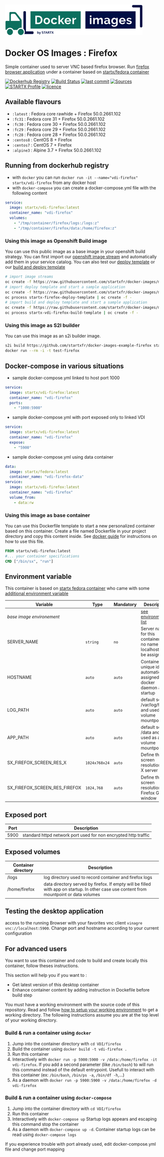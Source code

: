[![startxfr/docker-images](https://raw.githubusercontent.com/startxfr/docker-images/master/travis/logo-small.svg?sanitize=true)](https://github.com/startxfr/docker-images)

# Docker OS Images : Firefox

Simple container used to server VNC based firefox browser.
Run [firefox browser application](https://httpd.firefox.org/) under a container 
based on [startx/fedora container](https://hub.docker.com/r/startx/fedora)

[![Dockerhub Registry](https://img.shields.io/docker/build/startx/vdi-firefox.svg)](https://hub.docker.com/r/startx/vdi-firefox) [![Build Status](https://travis-ci.org/startxfr/docker-images.svg?branch=master)](https://travis-ci.org/startxfr/docker-images) [![last commit](https://img.shields.io/github/last-commit/startxfr/docker-images.svg)](https://github.com/startxfr/docker-images) [![Sources](https://img.shields.io/badge/startxfr-docker--images-blue.svg)](https://github.com/startxfr/docker-images/tree/master/VDI/firefox/) [![STARTX Profile](https://img.shields.io/badge/provider-startx-green.svg)](https://github.com/startxfr) [![licence](https://img.shields.io/github/license/startxfr/docker-images.svg)](https://github.com/startxfr/docker-images) 

## Available flavours

* `:latest` : Fedora core rawhide + Firefox 50.0.2661.102
* `:fc31` : Fedora core 31 + Firefox 50.0.2661.102
* `:fc30` : Fedora core 30 + Firefox 50.0.2661.102
* `:fc29` : Fedora core 29 + Firefox 50.0.2661.102
* `:fc28` : Fedora core 28 + Firefox 50.0.2661.102
* `:centos8` : CentOS 8 + Firefox 
* `:centos7` : CentOS 7 + Firefox 
* `:alpine3` : Alpine 3.7 + Firefox 50.0.2661.102

## Running from dockerhub registry

* with `docker` you can run `docker run -it --name="vdi-firefox" startx/vdi-firefox` from any docker host
* with `docker-compose` you can create a docker-compose.yml file with the following content
```YAML
service:
  image: startx/vdi-firefox:latest
  container_name: "vdi-firefox"
  volumes:
    - "/tmp/container/firefox/logs:/logs:z"
    - "/tmp/container/firefox/data:/home/firefox:z"
```

### Using this image as Openshift Build image

You can use this public image as a base image in your openshift build strategy. You can first import
our [openshift image stream](https://raw.githubusercontent.com/startxfr/docker-images/master/VDI/firefox/openshift-imageStreams.yml)
and automatically add them in your service catalog. You can also test our [deploy template](https://raw.githubusercontent.com/startxfr/docker-images/master/VDI/firefox/openshift-template-deploy.yml)
or our [build and deploy template](https://raw.githubusercontent.com/startxfr/docker-images/master/VDI/firefox/openshift-template-build.yml)

```bash
# import image streams
oc create -f https://raw.githubusercontent.com/startxfr/docker-images/master/VDI/firefox/openshift-imageStreams.yml
# import deploy template and start a sample application
oc create -f https://raw.githubusercontent.com/startxfr/docker-images/master/VDI/firefox/openshift-template-deploy.yml
oc process startx-firefox-deploy-template | oc create -f -
# import build and deploy template and start a sample application
oc create -f https://raw.githubusercontent.com/startxfr/docker-images/master/VDI/firefox/openshift-template-build.yml
oc process startx-vdi-firefox-build-template | oc create -f -
```

### Using this image as S2I builder

You can use this image as an s2i builder image. 
```bash
s2i build https://github.com/startxfr/docker-images-example-firefox startx/vdi-firefox test-firefox
docker run --rm -i -t test-firefox
```

## Docker-compose in various situations

* sample docker-compose.yml linked to host port 1000
```YAML
service:
  image: startx/vdi-firefox:latest
  container_name: "vdi-firefox"
  ports:
    - "1000:5900"
```
* sample docker-compose.yml with port exposed only to linked VDI
```YAML
service:
  image: startx/vdi-firefox:latest
  container_name: "vdi-firefox"
  expose:
    - "5900"
```
* sample docker-compose.yml using data container
```YAML
data:
  image: startx/fedora:latest
  container_name: "vdi-firefox-data"
service:
  image: startx/vdi-firefox:latest
  container_name: "vdi-firefox"
  volume_from:
    - data:rw
```

### Using this image as base container

You can use this Dockerfile template to start a new personalized container based on this container. Create a file named Dockerfile in your project directory and copy this content inside. See [docker guide](http://docs.docker.com/engine/reference/builder/) for instructions on how to use this file.
```Dockerfile
FROM startx/vdi-firefox:latest
#... your container specifications
CMD ["/bin/sx", "run"]
```

## Environment variable

This container is based on [startx fedora container](https://hub.docker.com/r/startx/fedora) who came with 
some [additional environment variable](https://github.com/startxfr/docker-images/tree/master/OS#environment-variable)

| Variable                       | Type         | Mandatory | Description                                                              |
|--------------------------------|--------------|-----------|--------------------------------------------------------------------------|
| <i>base image environement</i> |              |           | [see environment list](https://github.com/startxfr/docker-images/tree/master/OS#environment-variable)
| SERVER_NAME                    | `string`     | `no`      | Server name for this container. If no name localhost will be assigned
| HOSTNAME                       | `auto`       | `auto`    | Container unique id automatically assigned by docker daemon at startup
| LOG_PATH                       | `auto`       | `auto`    | default set to /var/log/firefox and used as a volume mountpoint
| APP_PATH                       | `auto`       | `auto`    | default set to /data and used as a volume mountpoint
| SX_FIREFOX_SCREEN_RES_X         | `1024x768x24`| `auto`    | Define the screen resolution for X server
| SX_FIREFOX_SCREEN_RES_FIREFOX    |`1024,768`    | `auto`    | Define the screen resolution for Firefox GUI window

## Exposed port

| Port  | Description                                                              |
|-------|--------------------------------------------------------------------------|
| 5900  | standard httpd network port used for non encrypted http traffic

## Exposed volumes

| Container directory  | Description                                                              |
|----------------------|--------------------------------------------------------------------------|
| /logs                | log directory used to record container and firefox logs
| /home/firefox         | data directory served by firefox. If empty will be filled with app on startup. In other case use content from mountpoint or data volumes

## Testing the desktop application

access to the running Browser with your favorites vnc client `vinagre vnc://localhost:5900`. Change port and hostname according to your current configuration

## For advanced users

You want to use this container and code to build and create locally this container, follow theses instructions.

This section will help you if you want to :
* Get latest version of this desktop container
* Enhance container content by adding instruction in Dockefile before build step

You must have a working environment with the source code of this repository. Read and follow [how to setup your working environment](https://github.com/startxfr/docker-images#setup-your-working-environment-mandatory) to get a working directory. The following instructions assume you are at the top level of your working directory.

### Build & run a container using `docker`

1. Jump into the container directory with `cd VDI/firefox`
2. Build the container using `docker build -t vdi-firefox .`
3. Run this container 
  1. Interactively with `docker run -p 5900:5900 -v /data:/home/firefox -it vdi-firefox`. If you add a second parameter (like `/bin/bash`) to will run this command instead of the default entrypoint. Usefull to interact with this container (ex: `/bin/bash`, `/bin/ps -a`, `/bin/df -h`,...) 
  2. As a daemon with `docker run -p 5900:5900 -v /data:/home/firefox -d vdi-firefox`


### Build & run a container using `docker-compose`

1. Jump into the container directory with `cd VDI/firefox`
2. Run this container 
  1. Interactively with `docker-compose up` Startup logs appears and escaping this command stop the container
  2. As a daemon with `docker-compose up -d`. Container startup logs can be read using `docker-compose logs`

If you experience trouble with port already used, edit docker-compose.yml file and change port mapping

